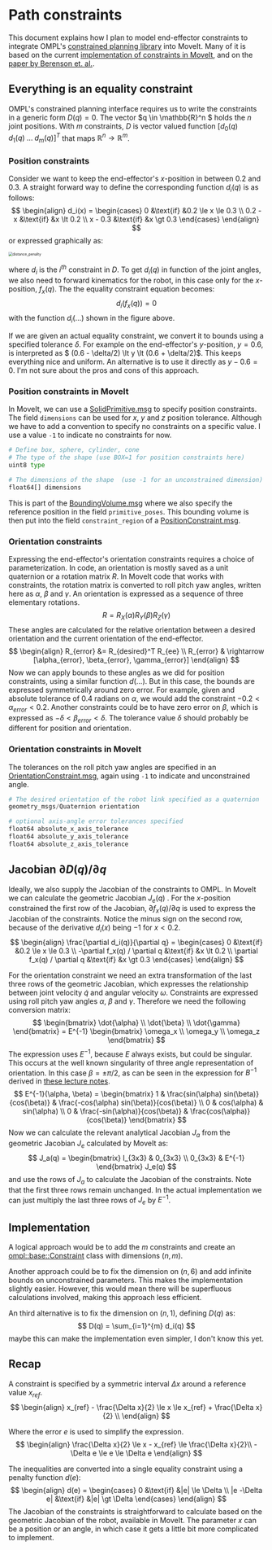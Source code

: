 # Path constraints
This document explains how I plan to model end-effector constraints to integrate OMPL's [constrained planning library](http://ompl.kavrakilab.org/constrainedPlanning.html) into MoveIt. Many of it is based on the current [implementation of constraints in MoveIt](https://github.com/ros-planning/moveit/blob/d03bb752e55e3e399541cb773cb389e6da5e27f8/moveit_core/kinematic_constraints/src/kinematic_constraint.cpp), and on the [paper by Berenson et. al.](https://journals.sagepub.com/doi/abs/10.1177/0278364910396389).

## Everything is an equality constraint
OMPL's constrained planning interface requires us to write the constraints in a generic form $D(q) = 0$. The vector $q \in \mathbb{R}^n $ holds the $n$ joint positions. With $m$ constraints, $D$ is vector valued function $[ d_0(q)\; d_1(q)\; \dots \; d_m(q)]^T$ that maps $\mathbb{R}^n \rightarrow \mathbb{R}^m$.

### Position constraints
Consider we want to keep the end-effector's $x$-position in between $0.2$ and $0.3$. A straight forward way to define the corresponding function $d_i(q)$ is as follows:
$$
\begin{align}
d_i(x) = 
\begin{cases}
0 &\text{if} &0.2 \le x \le 0.3 \\
0.2 - x &\text{if} &x \lt 0.2 \\
x - 0.3 &\text{if} &x \gt 0.3
\end{cases}
\end{align}
$$
or expressed graphically as:

<img src="/home/jeroen/Documents/github/cart_plugin_ws/src/constrained_planning_plugin/distance_penalty.png" alt="distance_penalty" style="zoom: 50%;" />

where $d_i$ is the $i^{th}$ constraint in $D$. To get $d_i(q)$ in function of the joint angles, we also need to forward kinematics for the robot, in this case only for the $x$-position, $f_x(q)$. The the equality constraint equation becomes:
$$
d_i(f_x(q)) = 0
$$
with the function $d_i(...)$ shown in the figure above.

If we are given an actual equality constraint, we convert it to bounds using a specified tolerance $\delta$. For example on the end-effector's $y$-position, $y = 0.6$, is interpreted as $ (0.6 - \delta/2) \lt y \lt (0.6 + \delta/2)$. This keeps everything nice and uniform. An alternative is to use it directly as $y - 0.6 = 0$. I'm not sure about the pros and cons of this approach.

### Position constraints in MoveIt

In MoveIt, we can use a [SolidPrimitive.msg](http://docs.ros.org/melodic/api/shape_msgs/html/msg/SolidPrimitive.html) to specify position constraints. The field `dimensions` can be used for $x$, $y$ and $z$ position tolerance. Although we have to add a convention to specify no constraints on a specific value. I  use a value `-1` to indicate no constraints for now.

```python
# Define box, sphere, cylinder, cone 
# The type of the shape (use BOX=1 for position constraints here)
uint8 type

# The dimensions of the shape  (use -1 for an unconstrained dimension)
float64[] dimensions
```

This is part of the [BoundingVolume.msg](http://docs.ros.org/melodic/api/moveit_msgs/html/msg/BoundingVolume.html) where we also specify the reference position in the field `primitive_poses`. This bounding volume is then put into the field `constraint_region` of a [PositionConstraint.msg](http://docs.ros.org/melodic/api/moveit_msgs/html/msg/PositionConstraint.html).

### Orientation constraints

Expressing the end-effector's orientation constraints requires a choice of parameterization. In code, an orientation is mostly saved as a unit quaternion or a rotation matrix $R$. In MoveIt code that works with constraints, the rotation matrix is converted to roll pitch yaw angles, written here as $\alpha$, $\beta$ and $\gamma$. An orientation is expressed as a sequence of three elementary rotations.
$$
R = R_X(\alpha) R_Y(\beta) R_Z(\gamma)
$$
These angles are calculated for the relative orientation between a desired orientation and the current orientation of the end-effector.
$$
\begin{align}
R_{error} &= R_{desired}^T R_{ee} \\
R_{error} & \rightarrow [\alpha_{error}, \beta_{error}, \gamma_{error}]
\end{align}
$$
Now we can apply bounds to these angles as we did for position constraints, using a similar function $d(...)$. But in this case, the bounds are expressed symmetrically around zero error. For example, given and absolute tolerance of $0.4$ radians on $\alpha$, we would add the constraint $-0.2 \lt \alpha_{error} \lt 0.2$. Another constraints could be to have zero error on $\beta$, which is expressed as $-\delta \lt \beta_{error} \lt \delta$. The tolerance value $\delta$ should probably be different for position and orientation.

### Orientation constraints in MoveIt

The tolerances on the roll pitch yaw angles are specified in an [OrientationConstraint.msg](http://docs.ros.org/melodic/api/moveit_msgs/html/msg/OrientationConstraint.html), again using `-1` to indicate and unconstrained angle.

```python
# The desired orientation of the robot link specified as a quaternion
geometry_msgs/Quaternion orientation

# optional axis-angle error tolerances specified
float64 absolute_x_axis_tolerance
float64 absolute_y_axis_tolerance
float64 absolute_z_axis_tolerance
```


## Jacobian $\partial D(q) / \partial q$

Ideally, we also supply the Jacobian of the constraints to OMPL. In MoveIt we can calculate the geometric Jacobian $J_e(q)$ . For the $x$-position constrained the first row of the Jacobian, $\partial f_x(q) / \partial q$ is used to express the Jacobian of the constraints. Notice the minus sign on the second row, because of the derivative $d_i(x)$ being $-1$ for $x \lt 0.2$.
$$
\begin{align}
\frac{\partial d_i(q)}{\partial q} = 
\begin{cases}
0 &\text{if} &0.2 \le x \le 0.3 \\
-\partial f_x(q) / \partial q &\text{if} &x \lt 0.2 \\
\partial f_x(q) / \partial q &\text{if} &x \gt 0.3
\end{cases}
\end{align}
$$

For the orientation constraint we need an extra transformation of the last three rows of the geometric Jacobian, which expresses the relationship between joint velocity $\dot{q}$ and angular velocity $\omega$. Constraints are expressed using roll pitch yaw angles  $\alpha$, $\beta$ and $\gamma$. Therefore we need the following conversion matrix:
$$
\begin{bmatrix} \dot{\alpha} \\ \dot{\beta} \\ \dot{\gamma} \end{bmatrix} =
E^{-1}
\begin{bmatrix} \omega_x \\ \omega_y \\ \omega_z \end{bmatrix}
$$
The expression uses $E^{-1}$, because $E$ always exists, but could be singular. This occurs at the well known singularity of three angle representation of orientation. In this case $\beta = \pm \pi / 2$, as can be seen in the expression for $B^{-1}$ derived in [these lecture notes](https://ethz.ch/content/dam/ethz/special-interest/mavt/robotics-n-intelligent-systems/rsl-dam/documents/RobotDynamics2016/RD2016script.pdf).
$$
E^{-1}(\alpha, \beta) = 
\begin{bmatrix}
1 & \frac{sin(\alpha) sin(\beta)}{cos(\beta)} & \frac{-cos(\alpha) sin(\beta)}{cos(\beta)} \\
0 & cos(\alpha) & sin(\alpha) \\
0 & \frac{-sin(\alpha)}{cos(\beta)} & \frac{cos(\alpha)}{cos(\beta)}
\end{bmatrix}
$$
Now we can calculate the relevant analytical Jacobian $J_a$ from the geometric Jacobian $J_e$ calculated by MoveIt as:
$$
J_a(q) =
\begin{bmatrix}
I_{3x3} & 0_{3x3} \\
0_{3x3} & E^{-1}
\end{bmatrix}
J_e(q)
$$
and use the rows of $J_a$ to calculate the Jacobian of the constraints. Note that the first three rows remain unchanged. In the actual implementation we can just multiply the last three rows of $J_e$ by $E^{-1}$.

## Implementation

A logical approach would be to add the $m$ constraints and create an [ompl::base::Constraint](http://ompl.kavrakilab.org/classompl_1_1base_1_1Constraint.html) class with dimensions $(n, m)$.

Another approach could be to fix the dimension on $(n, 6)$ and add infinite bounds on unconstrained parameters. This makes the implementation slightly easier. However, this would mean there will be superfluous calculations involved, making this approach less efficient.

An third alternative is to fix the dimension on $(n, 1)$, defining $D(q)$ as:
$$
D(q) = \sum_{i=1}^{m} d_i(q)
$$
maybe this can make the implementation even simpler, I don't know this yet.

## Recap

A constraint is specified by a symmetric interval $\Delta x$ around a reference value $x_{ref}$.
$$
\begin{align}
x_{ref} - \frac{\Delta x}{2} \le x \le x_{ref} + \frac{\Delta x}{2} \\
\end{align}
$$


Where the error $e$ is used to simplify the expression.
$$
\begin{align}
\frac{\Delta x}{2} \le x - x_{ref} \le \frac{\Delta x}{2}\\
-\Delta e \le e \le \Delta e
\end{align}
$$


The inequalities are converted into a single equality constraint using a penalty function $d(e)$:
$$
\begin{align}
d(e) = 
\begin{cases}
0 &\text{if} &|e| \le \Delta \\
|e -\Delta e| &\text{if} &|e| \gt \Delta
\end{cases}
\end{align}
$$
The Jacobian of the constraints is straightforward to calculate based on the geometric Jacobian of the robot, available in MoveIt. The parameter $x$ can be a position or an angle, in which case it gets a little bit more complicated to implement.